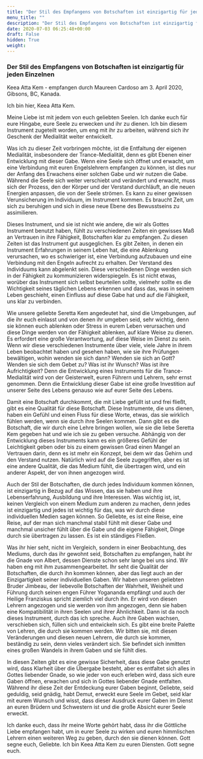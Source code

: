 ```yaml
---
title: "Der Stil des Empfangens von Botschaften ist einzigartig für jeden Einzelnen"
menu_title: ""
description: "Der Stil des Empfangens von Botschaften ist einzigartig für jeden Einzelnen"
date: 2020-07-03 06:25:48+00:00
draft: False
hidden: True
weight:
---
```

### Der Stil des Empfangens von Botschaften ist einzigartig für jeden Einzelnen

Keea Atta Kem - empfangen durch Maureen Cardoso am 3. April 2020, Gibsons, BC, Kanada.

Ich bin hier, Keea Atta Kem.

Meine Liebe ist mit jedem von euch geliebten Seelen. Ich danke euch für eure Hingabe, eure Seele zu erwecken und ihr zu dienen. Ich bin diesem Instrument zugeteilt worden, um eng mit ihr zu arbeiten, während sich ihr Geschenk der Medialität weiter entwickelt.

Was ich zu dieser Zeit vorbringen möchte, ist die Entfaltung der eigenen Medialität, insbesondere der Trance-Medialität, denn es gibt Ebenen einer Entwicklung mit dieser Gabe. Wenn eine Seele sich öffnet und erwacht, um eine Verbindung mit euren Engelslehrern empfangen zu können, ist dies nur der Anfang des Erwachens einer solchen Gabe und wir nutzen die Gabe. Während die Seele sich weiter verschiebt und verändert und erwacht, muss sich der Prozess, den der Körper und der Verstand durchläuft, an die neuen Energien anpassen, die von der Seele strömen. Es kann zu einer gewissen Verunsicherung im Individuum, im Instrument kommen. Es braucht Zeit, um sich zu beruhigen und sich in diese neue Ebene des Bewusstseins zu assimilieren.

Dieses Instrument, und sie ist nicht wie andere, die wir als Gottes Instrument benutzt haben, fühlt zu verschiedenen Zeiten ein gewisses Maß an Vertrauen in ihre Fähigkeit, Botschaften klar zu empfangen. Zu diesen Zeiten ist das Instrument gut ausgeglichen. Es gibt Zeiten, in denen ein Instrument Erfahrungen in seinem Leben hat, die eine Ablenkung verursachen, wo es schwieriger ist, eine Verbindung aufzubauen und eine Verbindung mit den Engeln aufrecht zu erhalten. Der Verstand des Individuums kann abgelenkt sein. Diese verschiedenen Dinge werden sich in der Fähigkeit zu kommunizieren widerspiegeln. Es ist nicht etwas, worüber das Instrument sich selbst beurteilen sollte, vielmehr sollte es die Wichtigkeit seines täglichen Lebens erkennen und dass das, was in seinem Leben geschieht, einen Einfluss auf diese Gabe hat und auf die Fähigkeit, uns klar zu verbinden.

Wie unsere geliebte Seretta Kem angedeutet hat, sind die Umgebungen, auf die ihr euch einlasst und von denen ihr umgeben seid, sehr wichtig, denn sie können euch ablenken oder Stress in eurem Leben verursachen und diese Dinge werden von der Fähigkeit ablenken, auf klare Weise zu dienen. Es erfordert eine große Verantwortung, auf diese Weise im Dienst zu sein. Wenn wir diese verschiedenen Instrumente über viele, viele Jahre in ihrem Leben beobachtet haben und gesehen haben, wie sie ihre Prüfungen bewältigen, wohin wenden sie sich dann? Wenden sie sich an Gott? Wenden sie sich dem Gebet zu? Was ist ihr Wunsch? Was ist ihre Aufrichtigkeit? Denn die Entwicklung eines Instruments für die Trance-Medialität wird von der Geisterwelt, euren Führern und Lehrern, sehr ernst genommen. Denn die Entwicklung dieser Gabe ist eine große Investition auf unserer Seite des Lebens genauso wie auf eurer Seite des Lebens.

Damit eine Botschaft durchkommt, die mit Liebe gefüllt ist und frei fließt, gibt es eine Qualität für diese Botschaft. Diese Instrumente, die uns dienen, haben ein Gefühl und einen Fluss für diese Worte, etwas, das sie wirklich fühlen werden, wenn sie durch ihre Seelen kommen. Dann gibt es die Botschaft, die wir durch eine Lehre bringen wollen, wie sie die liebe Seretta Kem gegeben hat und wie ich sie zu geben versuche. Abhängig von der Entwicklung dieses Instruments kann es ein größeres Gefühl der Leichtigkeit geben oder bis zu einem gewissen Grad einen Mangel an Vertrauen darin, denn es ist mehr ein Konzept, bei dem wir das Gehirn und den Verstand nutzen. Natürlich wird auf die Seele zugegriffen, aber es ist eine andere Qualität, die das Medium fühlt, die übertragen wird, und ein anderer Aspekt, der von ihnen angezogen wird.

Auch der Stil der Botschaften, die durch jedes Individuum kommen können, ist einzigartig in Bezug auf das Wissen, das sie haben und ihre Lebenserfahrung, Ausbildung und ihre Interessen. Was wichtig ist, ist, keinen Vergleich von einem Medium zum anderen zu machen, denn jedes ist einzigartig und jedes ist wichtig für das, was wir durch diese individuellen Medien sagen können. So Geliebte, es ist eine Reise, eine Reise, auf der man sich manchmal stabil fühlt mit dieser Gabe und manchmal unsicher fühlt über die Gabe und die eigene Fähigkeit, Dinge durch sie übertragen zu lassen. Es ist ein ständiges Fließen.

Was ihr hier seht, nicht im Vergleich, sondern in einer Beobachtung, des Mediums, durch das ihr gewohnt seid, Botschaften zu empfangen, habt ihr die Gnade von Albert, dessen Dienste schon sehr lange bei uns sind. Wir haben eng mit ihm zusammengearbeitet. Ihr seht die Qualität der Botschaften, die durch ihn kommen können, aber das liegt auch an der Einzigartigkeit seiner individuellen Gaben. Wir haben unseren geliebten Bruder Jimbeau, der liebevolle Botschaften der Wahrheit, Weisheit und Führung durch seinen engen Führer Yogananda empfängt und auch der Heilige Franziskus spricht ziemlich viel durch ihn. Er wird von diesen Lehrern angezogen und sie werden von ihm angezogen, denn sie haben eine Kompatibilität in ihren Seelen und ihrer Ähnlichkeit. Dann ist da noch dieses Instrument, durch das ich spreche. Auch ihre Gaben wachsen, verschieben sich, füllen sich und entwickeln sich. Es gibt eine breite Palette von Lehren, die durch sie kommen werden. Wir bitten sie, mit diesen Veränderungen und diesen neuen Lehrern, die durch sie kommen, beständig zu sein, denn vieles verändert sich. Sie befindet sich inmitten eines großen Wandels in ihrem Gaben und sie fühlt dies.

In diesen Zeiten gibt es eine gewisse Sicherheit, dass diese Gabe genutzt wird, dass Klarheit über die Übergabe besteht, aber es entfaltet sich alles in Gottes liebender Gnade, so wie jeder von euch erleben wird, dass sich eure Gaben öffnen, erwachen und sich in Gottes liebender Gnade entfalten. Während ihr diese Zeit der Entdeckung eurer Gaben beginnt, Geliebte, seid geduldig, seid gnädig, habt Demut, erweckt eure Seele im Gebet, seid klar mit eurem Wunsch und wisst, dass dieser Ausdruck eurer Gaben im Dienst an euren Brüdern und Schwestern ist und die große Absicht eurer Seele erweckt.

Ich danke euch, dass ihr meine Worte gehört habt, dass ihr die Göttliche Liebe empfangen habt, um in eurer Seele zu wirken und euren himmlischen Lehrern einen weiteren Weg zu geben, durch den sie dienen können. Gott segne euch, Geliebte. Ich bin Keea Atta Kem zu euren Diensten. Gott segne euch.
